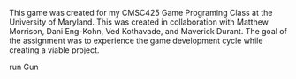 This game was created for my CMSC425 Game Programing Class at the University of Maryland. This was created in collaboration with Matthew Morrison, Dani Eng-Kohn, Ved Kothavade, and Maverick Durant. The goal of the assignment was to experience the game development cycle
while creating a viable project. 

run Gun
